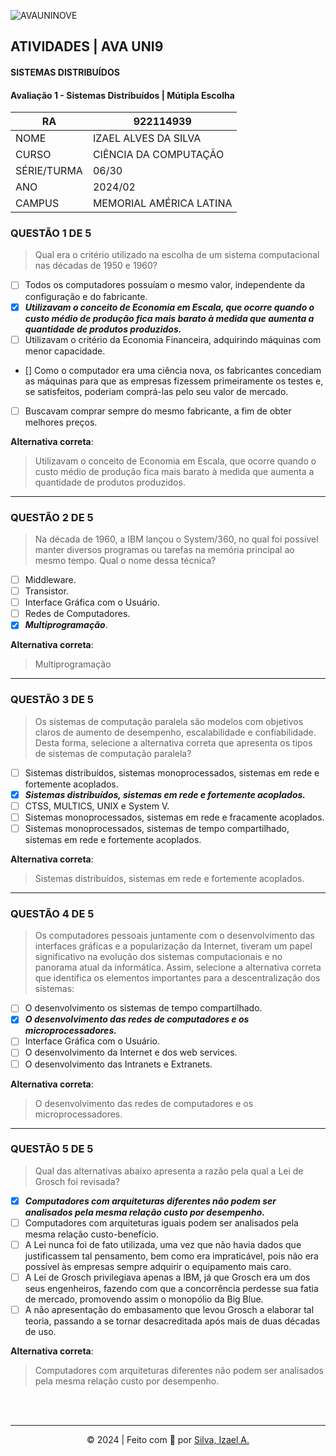 ![AVAUNINOVE](https://aapa.uninove.br/seu/AVA/imgs/logo-ava.png)

## ATIVIDADES | AVA UNI9

#### SISTEMAS DISTRIBUÍDOS

#### Avaliação 1 - Sistemas Distribuídos | Mútipla  Escolha

|	RA	|	922114939	|
|-----------------|-------------------|
|	NOME	|	IZAEL ALVES DA SILVA	|
|	CURSO	|	CIÊNCIA DA COMPUTAÇÃO	|
|	SÉRIE/TURMA	|	06/30	|
|	ANO	|	2024/02	|
|	CAMPUS	|	MEMORIAL AMÉRICA LATINA	|

### QUESTÃO 1 DE 5
> Qual era o critério utilizado na escolha de um sistema computacional nas décadas de 1950 e 1960?
- [ ] Todos os computadores possuíam o mesmo valor, independente da configuração e do fabricante.
- [x] **_Utilizavam o conceito de Economia em Escala, que ocorre quando o custo médio de produção fica mais barato à medida que aumenta a quantidade de produtos produzidos._**
- [ ] Utilizavam o critério da Economia Financeira, adquirindo máquinas com menor capacidade.
- [] Como o computador era uma ciência nova, os fabricantes concediam as máquinas para que as empresas fizessem primeiramente os testes e, se satisfeitos, poderiam comprá-las pelo seu valor de mercado.
- [ ] Buscavam comprar sempre do mesmo fabricante, a fim de obter melhores preços.

**Alternativa correta**:
<blockquote color="green">Utilizavam o conceito de Economia em Escala, que ocorre quando o custo médio de produção fica mais barato à medida que aumenta a quantidade de produtos produzidos.</blockquote>

---

### QUESTÃO 2 DE 5
> Na década de 1960, a IBM lançou o System/360, no qual foi possível manter diversos programas ou tarefas na memória principal ao mesmo tempo. Qual o nome dessa técnica?
- [ ] Middleware.
- [ ] Transistor.
- [ ] Interface Gráfica com o Usuário.
- [ ] Redes de Computadores.
- [x] **_Multiprogramação_**.

**Alternativa correta**:
<blockquote color="green">Multiprogramação</blockquote>

---

### QUESTÃO 3 DE 5
> Os sistemas de computação paralela são modelos com objetivos claros de aumento de desempenho, escalabilidade e confiabilidade. Desta forma, selecione a alternativa correta que apresenta os tipos de sistemas de computação paralela?
- [ ] Sistemas distribuídos, sistemas monoprocessados, sistemas em rede e fortemente acoplados.
- [x] **_Sistemas distribuídos, sistemas em rede e fortemente acoplados._**
- [ ] CTSS, MULTICS, UNIX e System V.
- [ ] Sistemas monoprocessados, sistemas em rede e fracamente acoplados.
- [ ] Sistemas monoprocessados, sistemas de tempo compartilhado, sistemas em rede e fortemente acoplados.

**Alternativa correta**:
<blockquote color="green">Sistemas distribuídos, sistemas em rede e fortemente acoplados.</blockquote>

---

### QUESTÃO 4 DE 5
> Os computadores pessoais juntamente com o desenvolvimento das interfaces gráficas e a popularização da Internet, tiveram um papel significativo na evolução dos sistemas computacionais e no panorama atual da informática. Assim, selecione a alternativa correta que identifica os elementos importantes para a descentralização dos sistemas:
- [ ] O desenvolvimento os sistemas de tempo compartilhado.
- [x] **_O desenvolvimento das redes de computadores e os microprocessadores._**
- [ ] Interface Gráfica com o Usuário.
- [ ] O desenvolvimento da Internet e dos web services.
- [ ] O desenvolvimento das Intranets e Extranets.

**Alternativa correta**:
<blockquote color="green">O desenvolvimento das redes de computadores e os microprocessadores.</blockquote>

---

### QUESTÃO 5 DE 5
> Qual das alternativas abaixo apresenta a razão pela qual a Lei de Grosch foi revisada?
- [x] **_Computadores com arquiteturas diferentes não podem ser analisados pela mesma relação custo por desempenho._**
- [ ] Computadores com arquiteturas iguais podem ser analisados pela mesma relação custo-benefício.
- [ ] A Lei nunca foi de fato utilizada, uma vez que não havia dados que justificassem tal pensamento, bem como era impraticável, pois não era possível às empresas sempre adquirir o equipamento mais caro.
- [ ] A Lei de Grosch privilegiava apenas a IBM, já que Grosch era um dos seus engenheiros, fazendo com que a concorrência perdesse sua fatia de mercado, promovendo assim o monopólio da Big Blue.
- [ ] A não apresentação do embasamento que levou Grosch a elaborar tal teoria, passando a se tornar desacreditada após mais de duas décadas de uso.

**Alternativa correta**:
<blockquote color="green">Computadores com arquiteturas diferentes não podem ser analisados pela mesma relação custo por desempenho.</blockquote>

<br>
<br>

---

<p align="center">
    © 2024 | Feito com 💟 por
    <a href="https://www.linkedin.com/in/izaelsilva" target="_blank">Silva, Izael A.</a>
</p>